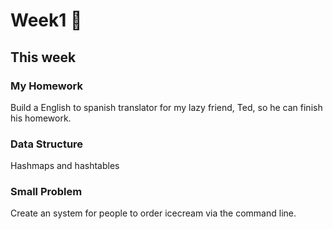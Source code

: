 # Week1 🤘

## This week

### My Homework 
Build a English to spanish translator for my lazy friend, Ted, so he can finish his homework.
<br>
### Data Structure 
Hashmaps and hashtables
<br>
### Small Problem
Create an system for people to order icecream via the command line.
